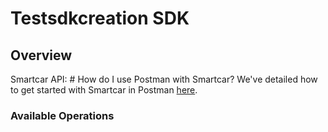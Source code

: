 # Testsdkcreation SDK

## Overview

Smartcar API: # How do I use Postman with Smartcar?
We've detailed how to get started with Smartcar in Postman [here](https://www.notion.so/smartcarapi/How-do-I-use-Postman-with-Smartcar-b8e8483bae8b43a986715582beb54bd4).

### Available Operations

